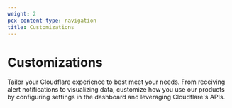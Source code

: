 ```yaml
---
weight: 2
pcx-content-type: navigation
title: Customizations
---
```


# Customizations

Tailor your Cloudflare experience to best meet your needs. From receiving alert notifications to visualizing data, customize how you use our products by configuring settings in the dashboard and leveraging Cloudflare's APIs.

<DirectoryListing path="/fundamentals/customizations" />